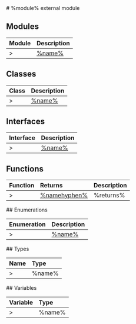 <module>
# %module% external module
</module>

<module>

## Modules

| Module	   |  Description |
|:-------------|:---------------|
>| [%name%](%link%-imodule.md)     | %description% |

</module>

<class>

## Classes

| Class	   |  Description |
|:-------------|:---------------|
>| [%name%](%link%.md)     | %description% |

</class>

<interface>

## Interfaces

| Interface	   |  Description |
|:-------------|:---------------|
>| [%name%](%link%.md)   | %description%  |

</interface>

<functions>

## Functions

| Function	   | Returns | Description |
|:-------------|:------|:---------------|
>| [%namehyphen%](%link%.md) |%returns%  | %description%  |

</functions>

<enumeration>
## Enumerations

| Enumeration	   | Description|
|:-----------|:------------|
>|[%name%](%link%.md)    | %description% |

</enumeration>

<typedef>
## Types

| Name	   |  Type |
|:-----------|:------------|
>|%name%   | %type% |

</typedef>


<variable>
## Variables

| Variable	   | Type|
|:-----------|:------------|
>|%name%   | %type% |

</variable>
